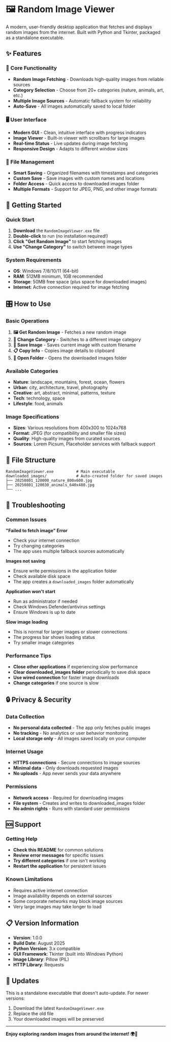 # 🖼️ Random Image Viewer

A modern, user-friendly desktop application that fetches and displays random images from the internet. Built with Python and Tkinter, packaged as a standalone executable.

## ✨ Features

### 🎯 Core Functionality
- **Random Image Fetching** - Downloads high-quality images from reliable sources
- **Category Selection** - Choose from 20+ categories (nature, animals, art, etc.)
- **Multiple Image Sources** - Automatic fallback system for reliability
- **Auto-Save** - All images automatically saved to local folder

### 🖥️ User Interface
- **Modern GUI** - Clean, intuitive interface with progress indicators
- **Image Viewer** - Built-in viewer with scrollbars for large images
- **Real-time Status** - Live updates during image fetching
- **Responsive Design** - Adapts to different window sizes

### 💾 File Management
- **Smart Saving** - Organized filenames with timestamps and categories
- **Custom Save** - Save images with custom names and locations
- **Folder Access** - Quick access to downloaded images folder
- **Multiple Formats** - Support for JPEG, PNG, and other image formats

## 🚀 Getting Started

### Quick Start
1. **Download** the `RandomImageViewer.exe` file
2. **Double-click** to run (no installation required!)
3. **Click "Get Random Image"** to start fetching images
4. **Use "Change Category"** to switch between image types

### System Requirements
- **OS**: Windows 7/8/10/11 (64-bit)
- **RAM**: 512MB minimum, 1GB recommended
- **Storage**: 50MB free space (plus space for downloaded images)
- **Internet**: Active connection required for image fetching

## 🎛️ How to Use

### Basic Operations
1. **🖼️ Get Random Image** - Fetches a new random image
2. **🎲 Change Category** - Switches to a different image category
3. **💾 Save Image** - Saves current image with custom filename
4. **📋 Copy Info** - Copies image details to clipboard
5. **📁 Open Folder** - Opens the downloaded images folder

### Available Categories
- **Nature**: landscape, mountains, forest, ocean, flowers
- **Urban**: city, architecture, travel, photography
- **Creative**: art, abstract, minimal, patterns, texture
- **Tech**: technology, space
- **Lifestyle**: food, animals

### Image Specifications
- **Sizes**: Various resolutions from 400x300 to 1024x768
- **Format**: JPEG (for compatibility and smaller file sizes)
- **Quality**: High-quality images from curated sources
- **Sources**: Lorem Picsum, Placeholder services with fallback support

## 📁 File Structure

```
RandomImageViewer.exe          # Main executable
downloaded_images/             # Auto-created folder for saved images
├── 20250801_120000_nature_800x600.jpg
├── 20250801_120030_animals_640x480.jpg
└── ...
```

## 🔧 Troubleshooting

### Common Issues

**"Failed to fetch image" Error**
- Check your internet connection
- Try changing categories
- The app uses multiple fallback sources automatically

**Images not saving**
- Ensure write permissions in the application folder
- Check available disk space
- The app creates a `downloaded_images` folder automatically

**Application won't start**
- Run as administrator if needed
- Check Windows Defender/antivirus settings
- Ensure Windows is up to date

**Slow image loading**
- This is normal for larger images or slower connections
- The progress bar shows loading status
- Try smaller image categories

### Performance Tips
- **Close other applications** if experiencing slow performance
- **Clear downloaded_images folder** periodically to save disk space
- **Use wired connection** for faster image downloads
- **Change categories** if one source is slow

## 🔒 Privacy & Security

### Data Collection
- **No personal data collected** - The app only fetches public images
- **No tracking** - No analytics or user behavior monitoring
- **Local storage only** - All images saved locally on your computer

### Internet Usage
- **HTTPS connections** - Secure connections to image sources
- **Minimal data** - Only downloads requested images
- **No uploads** - App never sends your data anywhere

### Permissions
- **Network access** - Required for downloading images
- **File system** - Creates and writes to downloaded_images folder
- **No admin rights** - Runs with standard user permissions

## 🆘 Support

### Getting Help
- **Check this README** for common solutions
- **Review error messages** for specific issues
- **Try different categories** if one isn't working
- **Restart the application** for persistent issues

### Known Limitations
- Requires active internet connection
- Image availability depends on external sources
- Some corporate networks may block image sources
- Very large images may take longer to load

## 📋 Version Information

- **Version**: 1.0.0
- **Build Date**: August 2025
- **Python Version**: 3.x compatible
- **GUI Framework**: Tkinter (built into Windows Python)
- **Image Library**: Pillow (PIL)
- **HTTP Library**: Requests

## 🔄 Updates

This is a standalone executable that doesn't auto-update. For newer versions:
1. Download the latest `RandomImageViewer.exe`
2. Replace the old file
3. Your downloaded images will be preserved

---

**Enjoy exploring random images from around the internet! 🌍📸**

